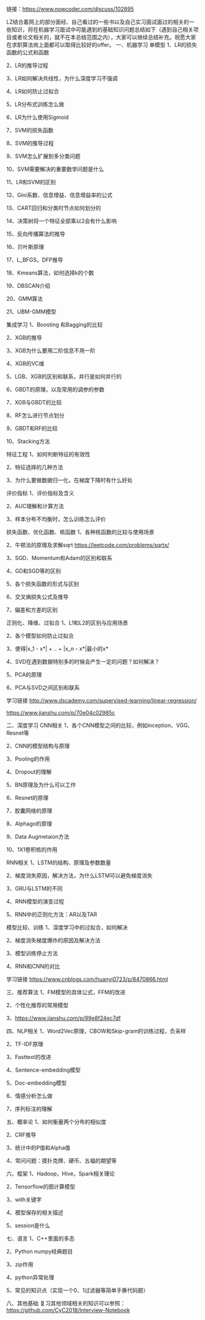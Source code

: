 链接：https://www.nowcoder.com/discuss/102895

LZ结合着网上的部分面经、自己看过的一些书以及自己实习面试面过的相关的一些知识，将在机器学习面试中可能遇到的基础知识问题总结如下（遇到自己相关项目或者论文相关的，就不在本总结范围之内），大家可以继续总结补充。祝愿大家在求职算法岗上面都可以取得比较好的offer。
一、机器学习
单模型
1、LR的损失函数的公式和函数

2、LR的推导过程

3、LR如何解决共线性，为什么深度学习不强调

4、LR如何防止过拟合

5、LR分布式训练怎么做

6、LR为什么使用Sigmoid

7、SVM的损失函数

8、SVM的推导过程

9、SVM怎么扩展到多分类问题

10、SVM需要解决的重要数学问题是什么

11、LR和SVM的区别

12、Gini系数、信息增益、信息增益率的公式

13、CART回归和分类时节点如何划分的

14、决策树将一个特征全部乘以2会有什么影响

15、反向传播算法的推导

16、贝叶斯原理

17、L_BFGS，DFP推导

18、Kmeans算法，如何选择k的个数

19、DBSCAN介绍

20、GMM算法

21、UBM-GMM模型

集成学习
1、Boosting 和Bagging的比较

2、XGB的推导

3、XGB为什么要用二阶信息不用一阶

4、XGB的VC维

5、LGB、XGB的区别和联系，并行是如何并行的

6、GBDT的原理，以及常用的调参的参数

7、XGB与GBDT的比较

8、RF怎么进行节点划分

9、GBDT和RF的比较

10、Stacking方法

特征工程
1、如何判断特征的有效性

2、特征选择的几种方法

3、为什么要做数据归一化，在梯度下降时有什么好处

评价指标
1、评价指标及含义

2、AUC理解和计算方法

3、样本分布不均衡时，怎么训练怎么评价

损失函数、优化函数、核函数
1、各种核函数的比较与使用场景

2、牛顿法的原理及求解sqrt https://leetcode.com/problems/sqrtx/

3、SGD、Momentum和Adam的区别和联系

4、GD和SGD等的区别

5、各个损失函数的形式与区别

6、交叉熵损失公式及推导

7、偏差和方差的区别

正则化、降维、过拟合
1、L1和L2的区别与应用场景

2、各个模型如何防止过拟合

3、使得|x_1 - x*| + .. + |x_n - x*|最小的x*

4、SVD在遇到数据特别多的时候会产生一定的问题？如何解决？

5、PCA的原理

6、PCA与SVD之间区别和联系

学习链接
http://www.dscademy.com/supervised-learning/linear-regression/

https://www.jianshu.com/p/70e04c02985c


二、深度学习
CNN相关
1、各个CNN模型之间的比较，例如inception、VGG、Resnet等

2、CNN的模型结构与原理

3、Pooling的作用

4、Dropout的理解

5、BN原理及为什么可以工作

6、Resnet的原理

7、胶囊网络的原理

8、Alphago的原理

9、Data Augmetaion方法

10、1X1卷积核的作用

RNN相关
1、LSTM的结构、原理及参数数量

2、梯度消失原因，解决方法，为什么LSTM可以避免梯度消失

3、GRU与LSTM的不同

4、RNN模型的演变过程

5、RNN中的正则化方法：AR以及TAR

模型比较、训练
1、深度学习中的过拟合，如何解决

2、梯度消失梯度爆炸的原因及解决方法

3、模型训练停止方法

4、RNN和CNN的对比

学习链接
https://www.cnblogs.com/huanyi0723/p/8470866.html


三、推荐算法
1、FM模型的具体公式，FFM的改进

2、个性化推荐的常用模型

3、https://www.jianshu.com/p/99e8f24ec7df


四、NLP相关
1、Word2Vec原理，CBOW和Skip-gram的训练过程，负采样

2、TF-IDF原理

3、Fasttext的改进

4、Sentence-embedding模型

5、Doc-embedding模型

6、情感分析怎么做

7、序列标注的理解


五、概率论
1、如何衡量两个分布的相似度

2、CRF推导

3、统计中的P值和Alpha值

4、常问问题：摸扑克牌、硬币、五福的期望等


六、框架
1、Hadoop，Hive，Spark相关理论

2、Tensorflow的图计算模型

3、with关键字

4、模型保存的相关描述

5、session是什么


七、语言
1、C++里面的多态

2、Python numpy经典题目

3、zip作用

4、python异常处理

5、常见的知识点（实现一个0、1过滤器等简单手撕代码题）


八、其他基础
复习其他领域相关的知识可以参照：https://github.com/CyC2018/Interview-Notebook
